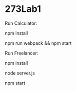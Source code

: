 # 273Lab1
Run Calculator:

npm install 

npm run webpack && npm start

Run Freelancer:

npm install

node server.js

npm start
